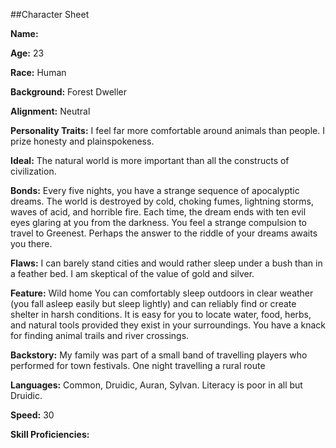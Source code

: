 ##Character Sheet

**Name:**

**Age:** 23

**Race:** Human

**Background:** Forest Dweller

**Alignment:** Neutral

**Personality Traits:** I feel far more comfortable around animals than people.
I prize honesty and plainspokeness.

**Ideal:** The natural world is more important than all the constructs of civilization.

**Bonds:** Every five nights, you have a strange sequence of apocalyptic dreams.
The world is destroyed by cold, choking fumes, lightning storms,
waves of acid, and horrible fire. Each time, the dream ends with ten evil eyes
glaring at you from the darkness. You feel a strange compulsion to travel to Greenest.
Perhaps the answer to the riddle of your dreams awaits you there.

**Flaws:** I can barely stand cities and would rather sleep under a bush
than in a feather bed.
I am skeptical of the value of gold and silver. 

**Feature:** Wild home
You can comfortably sleep outdoors in clear weather (you fall asleep easily but sleep lightly)
and can reliably find or create shelter in harsh conditions. It is easy for you to locate
water, food, herbs, and natural tools provided they exist in your surroundings.
You have a knack for finding animal trails and river crossings.

**Backstory:** My family was part of a small band of travelling players who performed
for town festivals. One night travelling a rural route

**Languages:** Common, Druidic, Auran, Sylvan. Literacy is poor in all but Druidic. 

**Speed:** 30

**Skill Proficiencies:**

